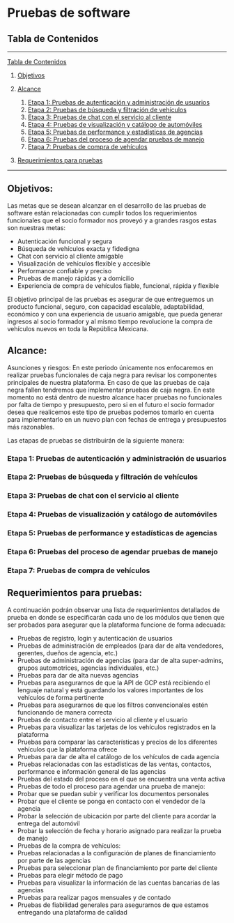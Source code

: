 # Pruebas de software

## Tabla de Contenidos

---

[Tabla de Contenidos](#tabla-de-contenidos)
1. [Objetivos](#objetivos)
2. [Alcance](#alcance)
    1. [Etapa 1: Pruebas de autenticación y administración de usuarios
](#etapa-1:-pruebas-de-autenticación-y-administración-de-usuarios)
    2. [Etapa 2: Pruebas de búsqueda y filtración de vehículos](#etapa-2:-pruebas-de-búsqueda-y-filtración-de-vehículos)
    3. [Etapa 3: Pruebas de chat con el servicio al cliente](#etapa-3:-pruebas-de-chat-con-el-servicio-al-cliente)
    4. [Etapa 4: Pruebas de visualización y catálogo de automóviles](#etapa-4:-pruebas-de-visualización-y-catálogo-de-automóviles)
    5. [Etapa 5: Pruebas de performance y estadísticas de agencias](#etapa-5:-pruebas-de-performance-y-estadísticas-de-agencias)
    6. [Etapa 6: Pruebas del proceso de agendar pruebas de manejo](#etapa-6:-pruebas-del-proceso-de-agendar-pruebas-de-manejo)
    7. [Etapa 7: Pruebas de compra de vehículos](#etapa-7:-pruebas-de-compra-de-vehículos)
     
3. [Requerimientos para pruebas](#requerimientos-para-pruebas)
    
    
---

## Objetivos: 
Las metas que se desean alcanzar en el desarrollo de las pruebas de software están relacionadas con cumplir todos los requerimientos funcionales que el socio formador nos proveyó y a grandes rasgos estas son nuestras metas:

* Autenticación funcional y segura
* Búsqueda de vehículos exacta y fidedigna
* Chat con servicio al cliente amigable 
* Visualización de vehículos flexible y accesible
* Performance confiable y preciso
* Pruebas de manejo rápidas y a domicilio
* Experiencia de compra de vehículos fiable, funcional, rápida y flexible

El objetivo principal de las pruebas es asegurar de que entreguemos un producto funcional, seguro, con capacidad escalable, adaptabilidad, económico y con una experiencia de usuario amigable, que pueda generar ingresos al socio formador y al mismo tiempo revolucione la compra de vehículos nuevos en toda la República Mexicana.


## Alcance:

Asunciones y riesgos: 
En este periodo únicamente nos enfocaremos en realizar pruebas funcionales de caja negra para revisar los componentes principales de nuestra plataforma. En caso de que las pruebas de caja negra fallen tendremos que implementar pruebas de caja negra. En este momento no está dentro de nuestro alcance hacer pruebas no funcionales por falta de tiempo y presupuesto, pero si en el futuro el socio formador desea que realicemos este tipo de pruebas podemos tomarlo en cuenta para implementarlo en un nuevo plan con fechas de entrega y presupuestos más razonables. 

Las etapas de pruebas se distribuirán de la siguiente manera:
### Etapa 1: Pruebas de autenticación y administración de usuarios
### Etapa 2: Pruebas de búsqueda y filtración de vehículos
### Etapa 3: Pruebas de chat con el servicio al cliente
### Etapa 4: Pruebas de visualización y catálogo de automóviles
### Etapa 5: Pruebas de performance y estadísticas de agencias
### Etapa 6: Pruebas del proceso de agendar pruebas de manejo
### Etapa 7: Pruebas de compra de vehículos


## Requerimientos para pruebas: 
A continuación podrán observar una lista de requerimientos detallados de prueba en donde se especificarán cada uno de los módulos que tienen que ser probados para asegurar que la plataforma funcione de forma adecuada:

* Pruebas de registro, login y autenticación de usuarios
* Pruebas de administración de empleados (para dar de alta vendedores, gerentes, dueños de agencia, etc.)
* Pruebas  de administración de agencias (para dar de alta super-admins, grupos automotrices, agencias individuales, etc.)
* Pruebas para dar de alta nuevas agencias
* Pruebas para asegurarnos de que la API de GCP está recibiendo el lenguaje natural y está guardando los valores importantes de los vehículos de forma pertinente
* Pruebas para asegurarnos de que los filtros convencionales estén funcionando de manera correcta
* Pruebas de contacto entre el servicio al cliente y el usuario
* Pruebas para visualizar las tarjetas de los vehículos registrados en la plataforma
* Pruebas para comparar las características y precios de los diferentes vehículos que la plataforma ofrece
* Pruebas para dar de alta el catálogo de los vehículos de cada agencia
* Pruebas relacionadas con las estadísticas de las ventas, contactos, performance e información general de las agencias
* Pruebas del estado del proceso en el que se encuentra una venta activa
* Pruebas de todo el proceso para agendar una prueba de manejo:
* Probar que se puedan subir y verificar los documentos personales
* Probar que el cliente se ponga en contacto con el vendedor de la agencia
* Probar la selección de ubicación por parte del cliente para acordar la entrega del automóvil 
* Probar la selección de fecha y horario asignado para realizar la prueba de manejo
* Pruebas de la compra de vehículos:
* Pruebas relacionadas a la configuración de planes de financiamiento por parte de las agencias
* Pruebas para seleccionar plan de financiamiento por parte del cliente
* Pruebas para elegir método de pago 
* Pruebas para visualizar la información de las cuentas bancarias de las agencias
* Pruebas para realizar pagos mensuales y de contado
* Pruebas de fiabilidad generales para asegurarnos de que estamos entregando una plataforma de calidad
